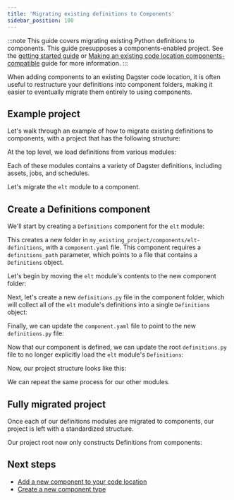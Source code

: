 ```yaml
---
title: 'Migrating existing definitions to Components'
sidebar_position: 100
---
```


:::note
This guide covers migrating existing Python definitions to components. This guide presupposes a components-enabled project. See the [getting started guide](/guides/labs/components/) or [Making an existing code location components-compatible](/guides/labs/components/migrating-to-components/migrating-code-location) guide for more information.
:::

When adding components to an existing Dagster code location, it is often useful to restructure your definitions into component folders, making it easier to eventually migrate them entirely to using components.

## Example project

Let's walk through an example of how to migrate existing definitions to components, with a project that has the following structure:

<CliInvocationExample path="docs_beta_snippets/docs_beta_snippets/guides/components/migrating-definitions/1-tree.txt"  />

At the top level, we load definitions from various modules:

<CodeExample path="docs_beta_snippets/docs_beta_snippets/guides/components/migrating-definitions/2-definitions-before.py" title="my_existing_project/definitions.py" />

Each of these modules contains a variety of Dagster definitions, including assets, jobs, and schedules.

Let's migrate the `elt` module to a component.

## Create a Definitions component

We'll start by creating a `Definitions` component for the `elt` module:

<CliInvocationExample path="docs_beta_snippets/docs_beta_snippets/guides/components/migrating-definitions/3-scaffold.txt" />

This creates a new folder in `my_existing_project/components/elt-definitions`, with a `component.yaml` file. This component requires a `definitions_path` parameter, which points to a file that contains a `Definitions` object.

Let's begin by moving the `elt` module's contents to the new component folder:

<CliInvocationExample path="docs_beta_snippets/docs_beta_snippets/guides/components/migrating-definitions/4-mv.txt" />

Next, let's create a new `definitions.py` file in the component folder, which will collect all of the `elt` module's definitions into a single `Definitions` object:

<CodeExample path="docs_beta_snippets/docs_beta_snippets/guides/components/migrating-definitions/5-elt-nested-definitions.py" title="my_existing_project/components/elt-definitions/definitions.py" />

Finally, we can update the `component.yaml` file to point to the new `definitions.py` file:

<CodeExample path="docs_beta_snippets/docs_beta_snippets/guides/components/migrating-definitions/6-component-yaml.txt" title="my_existing_project/components/elt-definitions/component.yaml" />

Now that our component is defined, we can update the root `definitions.py` file to no longer explicitly load the `elt` module's `Definitions`:

<CodeExample path="docs_beta_snippets/docs_beta_snippets/guides/components/migrating-definitions/7-definitions-after.py" title="my_existing_project/definitions.py" />

Now, our project structure looks like this:

<CliInvocationExample path="docs_beta_snippets/docs_beta_snippets/guides/components/migrating-definitions/8-tree-after.txt" />

We can repeat the same process for our other modules.

## Fully migrated project

Once each of our definitions modules are migrated to components, our project is left with a standardized structure.

<CliInvocationExample path="docs_beta_snippets/docs_beta_snippets/guides/components/migrating-definitions/9-tree-after-all.txt" />

Our project root now only constructs Definitions from components:

<CodeExample path="docs_beta_snippets/docs_beta_snippets/guides/components/migrating-definitions/10-definitions-after-all.py" title="my_existing_project/definitions.py" />

## Next steps

- [Add a new component to your code location](/guides/labs/components/building-pipelines-with-components/adding-components)
- [Create a new component type](/guides/labs/components/creating-new-component-types/creating-and-registering-a-component-type)
